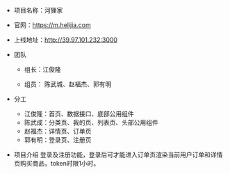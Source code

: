 ﻿- 项目名称：河狸家

- 官网：https://m.helijia.com

- 上线地址：http://39.97.101.232:3000

- 团队
	
  * 组长：江俊隆
	
  * 组员： 陈武城、赵福杰、郭有明
  
- 分工
  * 江俊隆：首页、数据接口、底部公用组件
  * 陈武成：分类页、我的页、列表页、头部公用组件
  * 赵福杰：详情页、订单页
  * 郭有明：登录页、注册页
  
- 项目介绍
   登录及注册功能，登录后可才能进入订单页渲染当前用户订单和详情页购买商品，token时限1小时。
